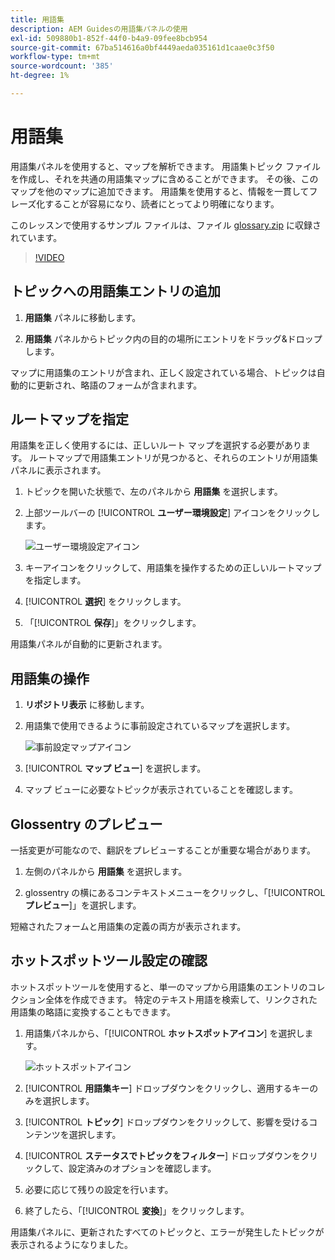 ```yaml
---
title: 用語集
description: AEM Guidesの用語集パネルの使用
exl-id: 509880b1-852f-44f0-b4a9-09fee8bcb954
source-git-commit: 67ba514616a0bf4449aeda035161d1caae0c3f50
workflow-type: tm+mt
source-wordcount: '385'
ht-degree: 1%

---
```


# 用語集

用語集パネルを使用すると、マップを解析できます。 用語集トピック ファイルを作成し、それを共通の用語集マップに含めることができます。 その後、このマップを他のマップに追加できます。 用語集を使用すると、情報を一貫してフレーズ化することが容易になり、読者にとってより明確になります。

このレッスンで使用するサンプル ファイルは、ファイル [glossary.zip](assets/glossary.zip) に収録されています。

>[!VIDEO](https://video.tv.adobe.com/v/342765?quality=12&learn=on)

## トピックへの用語集エントリの追加

1. **用語集** パネルに移動します。

1. **用語集** パネルからトピック内の目的の場所にエントリをドラッグ&amp;ドロップします。

マップに用語集のエントリが含まれ、正しく設定されている場合、トピックは自動的に更新され、略語のフォームが含まれます。

## ルートマップを指定

用語集を正しく使用するには、正しいルート マップを選択する必要があります。 ルートマップで用語集エントリが見つかると、それらのエントリが用語集パネルに表示されます。

1. トピックを開いた状態で、左のパネルから **用語集** を選択します。

1. 上部ツールバーの [!UICONTROL **ユーザー環境設定**] アイコンをクリックします。

   ![ ユーザー環境設定アイコン ](images/reuse/user-prefs-icon.png)

1. キーアイコンをクリックして、用語集を操作するための正しいルートマップを指定します。

1. [!UICONTROL **選択**] をクリックします。

1. 「[!UICONTROL **保存**]」をクリックします。

用語集パネルが自動的に更新されます。

## 用語集の操作

1. **リポジトリ表示** に移動します。

1. 用語集で使用できるように事前設定されているマップを選択します。

   ![ 事前設定マップアイコン ](images/lesson-10/preconfig-map.png)

1. [!UICONTROL **マップ ビュー**] を選択します。

1. マップ ビューに必要なトピックが表示されていることを確認します。

## Glossentry のプレビュー

一括変更が可能なので、翻訳をプレビューすることが重要な場合があります。

1. 左側のパネルから **用語集** を選択します。

1. glossentry の横にあるコンテキストメニューをクリックし、「[!UICONTROL **プレビュー**]」を選択します。

短縮されたフォームと用語集の定義の両方が表示されます。

## ホットスポットツール設定の確認

ホットスポットツールを使用すると、単一のマップから用語集のエントリのコレクション全体を作成できます。 特定のテキスト用語を検索して、リンクされた用語集の略語に変換することもできます。

1. 用語集パネルから、「[!UICONTROL **ホットスポットアイコン**] を選択します。

   ![ホットスポットアイコン](images/lesson-10/hotspot-icon.png)

1. [!UICONTROL **用語集キー**] ドロップダウンをクリックし、適用するキーのみを選択します。

1. [!UICONTROL **トピック**] ドロップダウンをクリックして、影響を受けるコンテンツを選択します。

1. [!UICONTROL **ステータスでトピックをフィルター**] ドロップダウンをクリックして、設定済みのオプションを確認します。

1. 必要に応じて残りの設定を行います。

1. 終了したら、「[!UICONTROL **変換**]」をクリックします。

用語集パネルに、更新されたすべてのトピックと、エラーが発生したトピックが表示されるようになりました。
